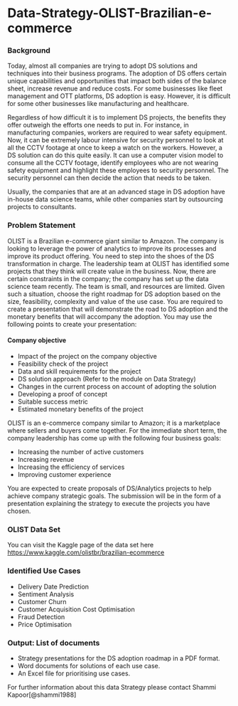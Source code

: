 # Data-Strategy-OLIST-Brazilian-e-commerce
### Background 
Today, almost all companies are trying to adopt DS solutions and techniques into their business programs. The adoption of DS offers certain unique capabilities and opportunities that impact both sides of the balance sheet, increase revenue and reduce costs. For some businesses like fleet management and OTT platforms, DS adoption is easy. However, it is difficult for some other businesses like manufacturing and healthcare. 

Regardless of how difficult it is to implement DS projects, the benefits they offer outweigh the efforts one needs to put in. For instance, in manufacturing companies, workers are required to wear safety equipment. Now, it can be extremely labour intensive for security personnel to look at all the CCTV footage at once to keep a watch on the workers. However, a DS solution can do this quite easily. It can use a computer vision model to consume all the CCTV footage, identify employees who are not wearing safety equipment and highlight these employees to security personnel. The security personnel can then decide the action that needs to be taken. 

Usually, the companies that are at an advanced stage in DS adoption have in-house data science teams, while other companies start by outsourcing projects to consultants. 

### Problem Statement

OLIST is a Brazilian e-commerce giant similar to Amazon. The company is looking to leverage the power of analytics to improve its processes and improve its product offering. You need to step into the shoes of the DS transformation in charge. The leadership team at OLIST has identified some projects that they think will create value in the business. 
Now, there are certain constraints in the company; the company has set up the data science team recently. The team is small, and resources are limited. Given such a situation, choose the right roadmap for DS adoption based on the size, feasibility, complexity and value of the use case.
You are required to create a presentation that will demonstrate the road to DS adoption and the monetary benefits that will accompany the adoption. You may use the following points to create your presentation:

#### Company objective
- Impact of the project on the company objective
- Feasibility check of the project 
- Data and skill requirements for the project
- DS solution approach (Refer to the module on Data Strategy)
- Changes in the current process on account of adopting the solution 
- Developing a proof of concept
- Suitable success metric 
- Estimated monetary benefits of the project


OLIST is an e-commerce company similar to Amazon; it is a marketplace where sellers and buyers come together. For the immediate short term, the company leadership has come up with the following four business goals: 

- Increasing the number of active customers  
- Increasing revenue
- Increasing the efficiency of services 
- Improving customer experience

You are expected to create proposals of DS/Analytics projects to help achieve company strategic goals. The submission will be in the form of a presentation explaining the strategy to execute the projects you have chosen.

### OLIST Data Set 
You can visit the Kaggle page of the data set here https://www.kaggle.com/olistbr/brazilian-ecommerce

### Identified Use Cases
- Delivery Date Prediction
- Sentiment Analysis
- Customer Churn
- Customer Acquisition Cost Optimisation
- Fraud Detection
- Price Optimisation

### Output: List of documents

- Strategy presentations for the DS adoption roadmap in a PDF format.
- Word documents for solutions of each use case.
- An Excel file for prioritising use cases.

 
For further information about this data Strategy please contact Shammi Kapoor[@shammi1988]

